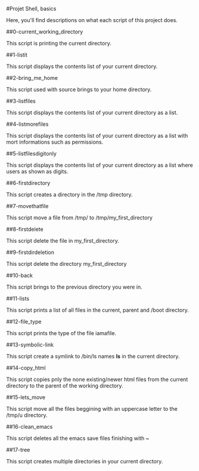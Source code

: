#Projet Shell, basics

Here, you'll find descriptions on what each script of this project does.

##0-current_working_directory

This script is printing the current directory.

##1-listit

This script displays the contents list of your current directory.

##2-bring_me_home

This script used with source brings to your home directory.

##3-listfiles

This script displays the contents list of your current directory as a list.

##4-listmorefiles

This script displays the contents list of your current directory as a list with mort informations such as permissions.

##5-listfilesdigitonly

This script displays the contents list of your current directory as a list where users as shown as digits.

##6-firstdirectory

This script creates a directory in the /tmp directory.

##7-movethatfile

This script move a file from /tmp/ to /tmp/my_first_directory

##8-firstdelete

This script delete the file in my_first_directory.

##9-firstdirdeletion

This script delete the directory my_first_directory

##10-back

This script brings to the previous directory you were in.

##11-lists

This script prints a list of all files in the current, parent and /boot directory.

##12-file_type

This script prints the type of the file iamafile.

##13-symbolic-link

This script create a symlink to /bin/ls names __ls__ in the current directory. 

##14-copy_html

This script copies pnly the none existing/newer html files from the current directory to the parent of the working directory.

##15-lets_move

This script move all the files beggining with an uppercase letter to the /tmp/u directory.

##16-clean_emacs

This script deletes all the emacs save files finishing with ~

##17-tree

This script creates multiple directories in your current directory.